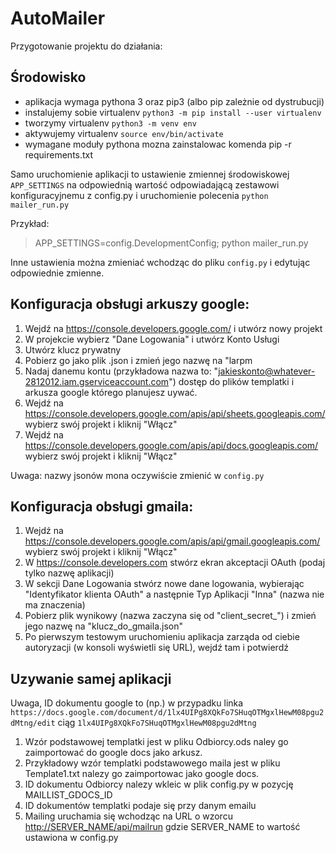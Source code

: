 # AutoMailer

Przygotowanie projektu do działania:

## Środowisko
- aplikacja wymaga pythona 3 oraz pip3 (albo pip zależnie od dystrubucji)
- instalujemy sobie virtualenv ```python3 -m pip install --user virtualenv```
- tworzymy virtualenv ```python3 -m venv env```
- aktywujemy virtualenv ```source env/bin/activate```
- wymagane moduły pythona mozna zainstalowac komenda pip -r requirements.txt

Samo uruchomienie aplikacji to ustawienie zmiennej środowiskowej `APP_SETTINGS` na odpowiednią wartość odpowiadającą zestawowi konfiguracyjnemu z config.py i uruchomienie polecenia `python mailer_run.py`

Przykład:
> APP_SETTINGS=config.DevelopmentConfig; python mailer_run.py

Inne ustawienia można zmieniać wchodząc do pliku `config.py` i edytując odpowiednie zmienne.

## Konfiguracja obsługi arkuszy google:

1. Wejdź na <https://console.developers.google.com/> i utwórz nowy projekt
2. W projekcie wybierz "Dane Logowania" i utwórz Konto Usługi
3. Utwórz klucz prywatny
4. Pobierz go jako plik .json i zmień jego nazwę na "larpm
4. Nadaj danemu kontu (przykładowa nazwa to: "jakieskonto@whatever-2812012.iam.gserviceaccount.com") dostęp do plików templatki i arkusza google którego planujesz uywać.
5. Wejdź na <https://console.developers.google.com/apis/api/sheets.googleapis.com/> wybierz swój projekt i kliknij "Włącz"
5. Wejdź na <https://console.developers.google.com/apis/api/docs.googleapis.com/> wybierz swój projekt i kliknij "Włącz"

Uwaga: nazwy jsonów mona oczywiście zmienić w `config.py`

## Konfiguracja obsługi gmaila:

1. Wejdź na <https://console.developers.google.com/apis/api/gmail.googleapis.com/> wybierz swój projekt i kliknij "Włącz"
2. W <https://console.developers.com> stwórz ekran akceptacji OAuth (podaj tylko nazwę aplikacji)
3. W sekcji Dane Logowania stwórz nowe dane logowania, wybierając "Identyfikator klienta OAuth" a następnie Typ Aplikacji "Inna" (nazwa nie ma znaczenia)
4. Pobierz plik wynikowy (nazwa zaczyna się od "client_secret_") i zmień jego nazwę na "klucz_do_gmaila.json"
5. Po pierwszym testowym uruchomieniu aplikacja zarząda od ciebie autoryzacji (w konsoli wyświetli się URL), wejdź tam i potwierdź

## Uzywanie samej aplikacji
Uwaga, ID dokumentu google to (np.) w przypadku linka
`https://docs.google.com/document/d/1lx4UIPg8XQkFo7SHuqOTMgxlHewM08pgu2dMtng/edit`
ciąg `1lx4UIPg8XQkFo7SHuqOTMgxlHewM08pgu2dMtng`

1. Wzór podstawowej templatki jest w pliku Odbiorcy.ods naley go zaimportować do google docs jako arkusz.
2. Przykładowy wzór templatki podstawowego maila jest w pliku Template1.txt nalezy go zaimportowac jako google docs.
3. ID dokumentu Odbiorcy nalezy wkleic w plik config.py w pozycję MAILLIST_GDOCS_ID
4. ID dokumentów templatki podaje się przy danym emailu
5. Mailing uruchamia się wchodząc na URL o wzorcu <http://SERVER_NAME/api/mailrun> gdzie SERVER_NAME to wartość ustawiona w config.py

